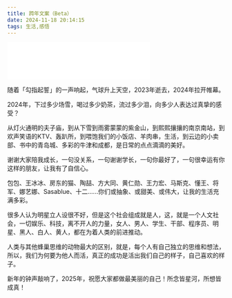 ```yaml
---
title: 跨年文案（Beta）
date: 2024-11-18 20:14:15
tags: 生活,感悟
---
```

<iframe frameborder="no" border="0" marginwidth="0" marginheight="0" width=330 height=86 src="//music.163.com/outchain/player?type=2&id=2114127834&auto=1&height=66"></iframe>

随着「勾指起誓」的一声响起，气球升上天空，2023年逝去，2024年拉开帷幕。

2024年，下过多少场雪，喝过多少奶茶，流过多少泪，向多少人表达过真挚的感受？

从灯火通明的夫子庙，到从下雪到雨雾蒙蒙的紫金山，到熙熙攘攘的南京南站，到欢声笑语的KTV、轰趴所，到喂饱我们的小饭店、羊肉串，生活，到云边的小卖部、书中的青岛城、多彩的牛津和成都，是日常的点点滴滴的美好。
    
谢谢大家陪我成长，一句没关系，一句谢谢学长，一句你最好了，一句很幸运有你这样的朋友，让我有了自信心。
    
包包、王冰冰、房东的猫、陶喆、方大同、黄仁勋、王力宏、马斯克、懂王、将军、娜艺娜、Sasablue、十二......你们或抽象、或甜美、或伟大，让我的生活充满多彩。
    
很多人认为明星立人设很不好，但是这个社会组成就是人，这，就是一个人文社会，一切娱乐、科技，离不开人的力量，女人、男人、学生、干部、程序员、明星、黑人、白人、黄人，都在为着人类的前进推动。
    
人类与其他蜂巢思维的动物最大的区别，就是，每个人有自己独立的思维和想法，所以，我们为何要为他人而活，真正的成功是活出我们自己的样子，自己喜欢的样子。
    
新年的钟声敲响了，2025年，祝愿大家都做最美丽的自己！所念皆星河，所想皆成真！

    
    
   
    